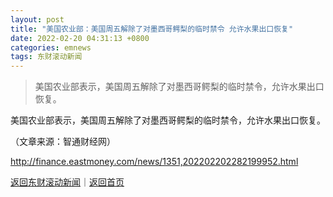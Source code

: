 ```yaml
---
layout: post
title: "美国农业部：美国周五解除了对墨西哥鳄梨的临时禁令 允许水果出口恢复"
date: 2022-02-20 04:31:13 +0800
categories: emnews
tags: 东财滚动新闻
---
```

> 美国农业部表示，美国周五解除了对墨西哥鳄梨的临时禁令，允许水果出口恢复。

<p>美国农业部表示，美国周五解除了对墨西哥鳄梨的临时禁令，允许水果出口恢复。</p><p class="em_media">（文章来源：智通财经网）</p>

<http://finance.eastmoney.com/news/1351,202202202282199952.html>

[返回东财滚动新闻](//finews.withounder.com/emnews/)｜[返回首页](//finews.withounder.com/)